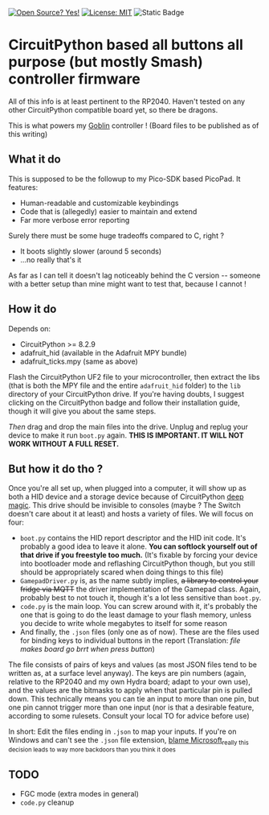 [![Open Source? Yes!](https://badgen.net/badge/Open%20Source%20%3F/Yes%21/blue?icon=github)](https://github.com/Naereen/badges/) [![License: MIT](https://img.shields.io/badge/License-MIT-yellow.svg)](https://opensource.org/licenses/MIT) ![Static Badge](https://img.shields.io/badge/CircuitPython-orange)

# CircuitPython based all buttons all purpose (but mostly Smash) controller firmware

All of this info is at least pertinent to the RP2040. Haven't tested on any other CircuitPython compatible board yet, so there be dragons.

This is what powers my [Goblin](https://github.com/bad64/OpenFightStick/tree/main/Goblin) controller ! (Board files to be published as of this writing)

## What it do

This is supposed to be the followup to my Pico-SDK based PicoPad. It features:

- Human-readable and customizable keybindings
- Code that is (allegedly) easier to maintain and extend
- Far more verbose error reporting

Surely there must be some huge tradeoffs compared to C, right ?

- It boots slightly slower (around 5 seconds)
- ...no really that's it

As far as I can tell it doesn't lag noticeably behind the C version -- someone with a better setup than mine might want to test that, because I cannot !

## How it do

Depends on:

- CircuitPython >= 8.2.9
- adafruit\_hid (available in the Adafruit MPY bundle)
- adafruit\_ticks.mpy (same as above)

Flash the CircuitPython UF2 file to your microcontroller, then extract the libs (that is both the MPY file and the entire `adafruit_hid` folder) to the `lib` directory of your CircuitPython drive. If you're having doubts, I suggest clicking on the CircuitPython badge and follow their installation guide, though it will give you about the same steps.

*Then* drag and drop the main files into the drive. Unplug and replug your device to make it run `boot.py` again. **THIS IS IMPORTANT. IT WILL NOT WORK WITHOUT A FULL RESET.**

## But how it do tho ?

Once you're all set up, when plugged into a computer, it will show up as both a HID device and a storage device because of CircuitPython [deep magic](http://www.catb.org/jargon/html/D/deep-magic.html). This drive should be invisible to consoles (maybe ? The Switch doesn't care about it at least) and hosts a variety of files. We will focus on four:

- `boot.py` contains the HID report descriptor and the HID init code. It's probably a good idea to leave it alone. **You can softlock yourself out of that drive if you freestyle too much.** (It's fixable by forcing your device into bootloader mode and reflashing CircuitPython though, but you still should be appropriately scared when doing things to this file)
- `GamepadDriver.py` is, as the name subtly implies, ~~a library to control your fridge via MQTT~~ the driver implementation of the Gamepad class. Again, probably best to not touch it, though it's a lot less sensitive than `boot.py`.
- `code.py` is the main loop. You can screw around with it, it's probably the one that is going to do the least damage to your flash memory, unless you decide to write whole megabytes to itself for some reason
- And finally, the `.json` files (only one as of now). These are the files used for binding keys to individual buttons in the report (Translation: *file makes board go brrt when press button*)

The file consists of pairs of keys and values (as most JSON files tend to be written as, at a surface level anyway). The keys are pin numbers (again, relative to the RP2040 and my own Hydra board; adapt to your own use), and the values are the bitmasks to apply when that particular pin is pulled down. This technically means you can tie an input to more than one pin, but one pin cannot trigger more than one input (nor is that a desirable feature, according to some rulesets. Consult your local TO for advice before use)

In short: Edit the files ending in `.json` to map your inputs. If you're on Windows and can't see the `.json` file extension, [blame Microsoft](https://support.microsoft.com/en-us/windows/common-file-name-extensions-in-windows-da4a4430-8e76-89c5-59f7-1cdbbc75cb01)<sub>really this decision leads to way more backdoors than you think it does</sub>

## TODO

- FGC mode (extra modes in general)
- `code.py` cleanup
